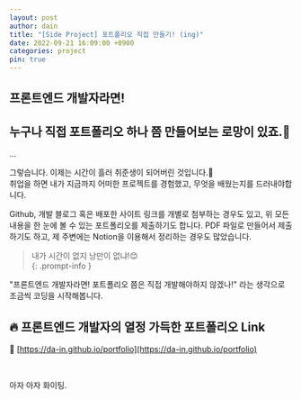 ```yaml
---
layout: post
author: dain
title: "[Side Project] 포트폴리오 직접 만들기! (ing)"
date: 2022-09-21 16:09:00 +0900
categories: project
pin: true
---
```


## 프론트엔드 개발자라면!

## 누구나 직접 포트폴리오 하나 쯤 만들어보는 로망이 있죠.🙂

...

그렇습니다. 이제는 시간이 흘러 취준생이 되어버린 것입니다.🥲  
취업을 하면 내가 지금까지 어떠한 프로젝트를 경험했고, 무엇을 배웠는지를 드러내야합니다.

Github, 개발 블로그 혹은 배포한 사이트 링크를 개별로 첨부하는 경우도 있고, 위 모든 내용을 한 눈에 볼 수 있는 포트폴리오를 제출하기도 합니다. PDF 파일로 만들어서 제출하기도 하고, 제 주변에는 Notion을 이용해서 정리하는 경우도 많았습니다.

<!-- prettier-ignore -->
> 내가 시간이 없지 낭만이 없냐!😊  
{: .prompt-info }

"프론트엔드 개발자라면! 포트폴리오 쯤은 직접 개발해야하지 않겠나!" 라는 생각으로 조금씩 코딩을 시작해봅니다.

## 🔥 프론트엔드 개발자의 열정 가득한 포트폴리오 Link

🔗 [https://da-in.github.io/portfolio](https://da-in.github.io/portfolio)

<br/>

아자 아자 화이팅.
